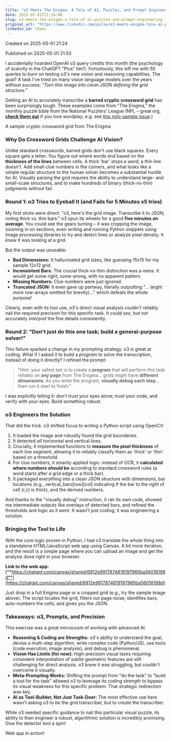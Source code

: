 ```yaml
---
title: "o3 Meets The Enigma: A Tale of AI, Puzzles, and Prompt Engineering"
date: 2025-05-01T21:24:00
slug: o3-meets-the-enigma-a-tale-of-ai-puzzles-and-prompt-engineering
original_url: "https://www.linkedin.com/pulse/o3-meets-enigma-tale-ai-puzzles-prompt-engineering-josh-mandel-md-l0xec"
linkedin_id: l0xec
---
```


Created on 2025-05-01 21:24

Published on 2025-05-01 21:53

I accidentally hoarded OpenAI o3 query credits this month (the psychology of scarcity in the ChatGPT "Plus" tier!). Fortuitously, this left me with 50 queries to burn on testing o3's new vision and reasoning capabilities. The goal? A task I've tried on many vision language models over the years without success: *"Turn this image into clean JSON defining the grid structure."*

Getting an AI to accurately transcribe a **barred cryptic crossword grid** has been surprisingly tough. These examples come from "The Enigma," the monthly puzzle bible from the National Puzzlers’ League (NPL – great org, [**check them out**](https://www.puzzlers.org/) if you love wordplay; e.g. see [this mini-sample issue](https://download.puzzlers.org/public/enigma-minisample.pdf).)

A sample cryptic crossword grid from The Enigma

### Why Do Crossword Grids Challenge AI Vision?

Unlike standard crosswords, barred grids don't use black squares. Every square gets a letter. You figure out where words end based on the **thickness of the lines** between cells. A thick 'bar' stops a word; a thin line doesn't. Add small clue numbers in the corners, and what looks like a simple regular structure to the human solver becomes a substantial hurdle for AI. Visually parsing the grid requires the ability to understand large- and small-scale structures, and to make hundreds of binary (thick-vs-thin) judgments without fail.

### Round 1: o3 Tries to Eyeball It (and Fails for 5 Minutes x5 tries)

My first shots were direct: "o3, here's the grid image. Transcribe it to JSON, noting thick vs. thin bars." o3 spun its wheels for a good **five minutes on average**. You could see the gears turning – it was cropping the image, zooming in on sections, even writing and running Python snippets using image processing libraries to try and detect lines or analyze pixel density. It *knew* it was looking at a grid.

But the output was unusable:

* **Bad Dimensions:** It hallucinated grid sizes, like guessing 15x15 for my sample 12x12 grid.
* **Inconsistent Bars:** The crucial thick-vs-thin distinction was a mess. It would get some right, some wrong, with no apparent pattern.
* **Missing Numbers:** Clue numbers were just ignored.
* **Truncated JSON:** It even gave up partway, literally outputting "... (eight more row-arrays omitted for brevity)..." which defeats the whole purpose!

Clearly, even with its tool use, o3's direct visual analysis couldn't reliably nail the required precision for this specific task. It could *see*, but not accurately *interpret* the fine details consistently.

### Round 2: "Don't just do this one task; build a general-purpose solver!"

This failure sparked a change in my prompting strategy. o3 is great at coding. What if I asked it to build a *program* to solve the transcription, instead of doing it directly? I refined the prompt:

> "Hint: your safest bet is to create a **program** that will perform this task reliably on **any page** from The Enigma... grids might have **different dimensions**. As you write the program, **visually debug each step**... then run it start to finish."

I was explicitly telling it: don't trust your eyes alone; trust your code, and verify with your eyes. Build something robust.

### o3 Engineers the Solution

That did the trick. o3 shifted focus to writing a Python script using OpenCV:

1. It loaded the image and robustly found the grid boundaries.
2. It detected *all* horizontal and vertical lines.
3. Crucially, it implemented functions to **measure the pixel thickness** of each line segment, allowing it to reliably classify them as 'thick' or 'thin' based on a threshold.
4. For clue numbers, it smartly applied logic: instead of OCR, it **calculated where numbers *should* be** according to standard crossword rules (a word starts after a grid edge or a thick bar).
5. It packaged everything into a clean JSON structure with dimensions, bar locations (e.g., vertical\_bars[row][col] indicating if the bar to the *right* of cell (r,c) is thick), and the derived numbers.

And thanks to the "visually debug" instruction, it ran its own code, showed me intermediate outputs like overlays of detected bars, and refined the thresholds and logic as it went. It wasn't just coding; it was engineering a solution.

### Bringing the Tool to Life

With the core logic proven in Python, I had o3 translate the whole thing into a standalone HTML/JavaScript web app using Canvas. A bit more iteration, and the result is a simple page where you can upload an image and get the analysis done right in your browser.

**Link to the web app:** [**https://chatgpt.com/canvas/shared/6812e9917874819197965ba56018198d**](https://chatgpt.com/canvas/shared/6812e9917874819197965ba56018198d)

Just drop in a full Enigma page or a cropped grid (e.g., try the sample image above). The script locates the grid, filters out page noise, identifies bars, auto-numbers the cells, and gives you the JSON.

### Takeaways: o3, Prompts, and Precision

This exercise was a great microcosm of working with advanced AI:

* **Reasoning & Coding are Strengths:** o3's ability to understand the goal, devise a multi-step algorithm, write complex code (Python/JS), use tools (code execution, image analysis), and debug is phenomenal.
* **Vision Has Limits (for now):** High-precision visual tasks requiring consistent interpretation of subtle geometric features are still challenging for direct analysis. o3 *knew* it was struggling, but couldn't overcome it visually.
* **Meta-Prompting Works:** Shifting the prompt from "do the task" to "build a tool for the task" allowed o3 to leverage its coding strength to bypass its visual weakness for this specific problem. That strategic redirection was key.
* **AI as Tool-Builder, Not Just Task-Doer:** The most effective use here wasn't asking o3 to *be* the grid transcriber, but to *create* the transcriber.

While o3 needed specific guidance to nail this particular visual puzzle, its ability to then engineer a robust, algorithmic solution is incredibly promising. Give the detector tool a spin!

Web app in action!